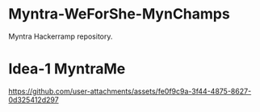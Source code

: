 # Myntra-WeForShe-MynChamps
 Myntra Hackerramp repository.

# Idea-1 MyntraMe
https://github.com/user-attachments/assets/fe0f9c9a-3f44-4875-8627-0d325412d297

